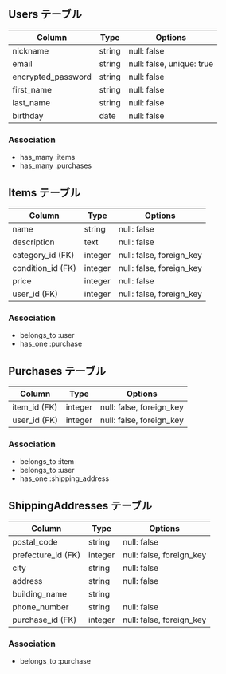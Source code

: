 ## Users テーブル

| Column              | Type    | Options                     |
|---------------------|---------|-----------------------------|
| nickname            | string  | null: false                 |
| email               | string  | null: false, unique: true   |
| encrypted_password  | string  | null: false                 |
| first_name          | string  | null: false                 |
| last_name           | string  | null: false                 |
| birthday            | date    | null: false                 |

### Association
- has_many :items
- has_many :purchases

## Items テーブル

| Column              | Type    | Options                      |
|---------------------|---------|------------------------------|
| name                | string  | null: false                  |
| description         | text    | null: false                  |
| category_id (FK)    | integer | null: false, foreign_key     |
| condition_id (FK)   | integer | null: false, foreign_key     |
| price               | integer | null: false                  |
| user_id (FK)        | integer | null: false, foreign_key     |

### Association
- belongs_to :user
- has_one :purchase

## Purchases テーブル

| Column              | Type    | Options                      |
|---------------------|---------|------------------------------|
| item_id (FK)        | integer | null: false, foreign_key     |
| user_id (FK)        | integer | null: false, foreign_key     |

### Association
- belongs_to :item
- belongs_to :user
- has_one :shipping_address

## ShippingAddresses テーブル

| Column              | Type    | Options                      |
|---------------------|---------|------------------------------|
| postal_code         | string  | null: false                  |
| prefecture_id (FK)  | integer | null: false, foreign_key     |
| city                | string  | null: false                  |
| address             | string  | null: false                  |
| building_name       | string  |                              |
| phone_number        | string  | null: false                  |
| purchase_id (FK)    | integer | null: false, foreign_key     |

### Association
- belongs_to :purchase
